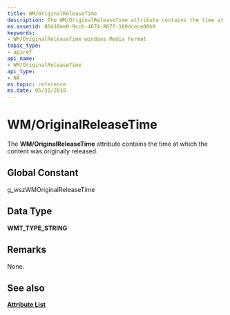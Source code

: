 ```yaml
---
title: WM/OriginalReleaseTime
description: The WM/OriginalReleaseTime attribute contains the time at which the content was originally released.
ms.assetid: 80410ee0-9ccb-4674-867f-160dcece00b9
keywords:
- WM/OriginalReleaseTime windows Media Format
topic_type:
- apiref
api_name:
- WM/OriginalReleaseTime
api_type:
- NA
ms.topic: reference
ms.date: 05/31/2018
---
```


# WM/OriginalReleaseTime

The **WM/OriginalReleaseTime** attribute contains the time at which the content was originally released.

## Global Constant

g\_wszWMOriginalReleaseTime

## Data Type

**WMT\_TYPE\_STRING**

## Remarks

None.

## See also

<dl> <dt>

[**Attribute List**](attribute-list.md)
</dt> </dl>

 

 




